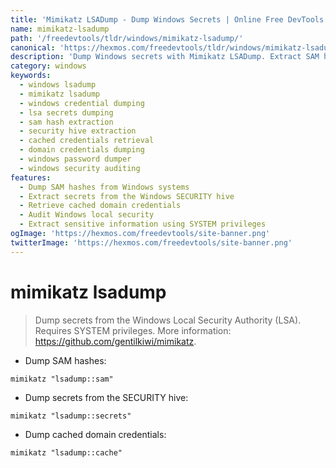 ```yaml
---
title: 'Mimikatz LSADump - Dump Windows Secrets | Online Free DevTools by Hexmos'
name: mimikatz-lsadump
path: '/freedevtools/tldr/windows/mimikatz-lsadump/'
canonical: 'https://hexmos.com/freedevtools/tldr/windows/mimikatz-lsadump/'
description: 'Dump Windows secrets with Mimikatz LSADump. Extract SAM hashes, SECURITY hive data, and cached domain credentials. Free online tool, no registration required.'
category: windows
keywords:
  - windows lsadump
  - mimikatz lsadump
  - windows credential dumping
  - lsa secrets dumping
  - sam hash extraction
  - security hive extraction
  - cached credentials retrieval
  - domain credentials dumping
  - windows password dumper
  - windows security auditing
features:
  - Dump SAM hashes from Windows systems
  - Extract secrets from the Windows SECURITY hive
  - Retrieve cached domain credentials
  - Audit Windows local security
  - Extract sensitive information using SYSTEM privileges
ogImage: 'https://hexmos.com/freedevtools/site-banner.png'
twitterImage: 'https://hexmos.com/freedevtools/site-banner.png'
---
```


# mimikatz lsadump

> Dump secrets from the Windows Local Security Authority (LSA).
> Requires SYSTEM privileges.
> More information: <https://github.com/gentilkiwi/mimikatz>.

- Dump SAM hashes:

`mimikatz "lsadump::sam"`

- Dump secrets from the SECURITY hive:

`mimikatz "lsadump::secrets"`

- Dump cached domain credentials:

`mimikatz "lsadump::cache"`
